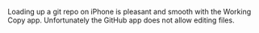 Loading up a git repo on iPhone is pleasant and smooth with the Working Copy app. Unfortunately the GitHub app does not allow editing files.